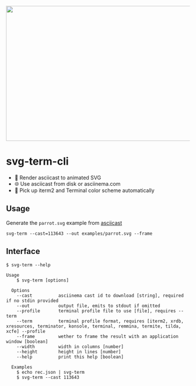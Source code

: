 <p align="center">
  <img width="600" height="370" src="https://cdn.rawgit.com/marionebl/svg-term-cli/1bb61eca/examples/parrot.svg">
</p>

# svg-term-cli

* 💄 Render asciicast to animated SVG
* 🌐 Use asciicast from disk or asciinema.com
* 🤖 Pick up iterm2 and Terminal color scheme automatically

## Usage

Generate the `parrot.svg` example from [asciicast](https://asciinema.org/a/113643)

```
svg-term --cast=113643 --out examples/parrot.svg --frame
```

## Interface

```
$ svg-term --help

Usage
    $ svg-term [options]

  Options
    --cast          asciinema cast id to download [string], required if no stdin provided
    --out           output file, emits to stdout if omitted
    --profile       terminal profile file to use [file], requires --term
    --term          terminal profile format, requires [iterm2, xrdb, xresources, terminator, konsole, terminal, remmina, termite, tilda, xcfe] --profile
    --frame         wether to frame the result with an application window [boolean]
    --width         width in columns [number]
    --height        height in lines [number]
    --help          print this help [boolean]

  Examples
    $ echo rec.json | svg-term
    $ svg-term --cast 113643
```
